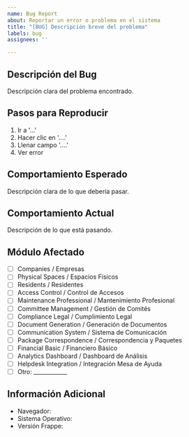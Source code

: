 ```yaml
---
name: Bug Report
about: Reportar un error o problema en el sistema
title: "[BUG] Descripción breve del problema"
labels: bug
assignees: ''

---
```


## Descripción del Bug
Descripción clara del problema encontrado.

## Pasos para Reproducir
1. Ir a '...'
2. Hacer clic en '....'
3. Llenar campo '....'
4. Ver error

## Comportamiento Esperado
Descripción clara de lo que debería pasar.

## Comportamiento Actual
Descripción de lo que está pasando.

## Módulo Afectado
- [ ] Companies / Empresas
- [ ] Physical Spaces / Espacios Físicos
- [ ] Residents / Residentes
- [ ] Access Control / Control de Accesos
- [ ] Maintenance Professional / Mantenimiento Profesional
- [ ] Committee Management / Gestión de Comités
- [ ] Compliance Legal / Cumplimiento Legal
- [ ] Document Generation / Generación de Documentos
- [ ] Communication System / Sistema de Comunicación
- [ ] Package Correspondence / Correspondencia y Paquetes
- [ ] Financial Basic / Financiero Básico
- [ ] Analytics Dashboard / Dashboard de Análisis
- [ ] Helpdesk Integration / Integración Mesa de Ayuda
- [ ] Otro: ____________

## Información Adicional
- Navegador: 
- Sistema Operativo:
- Versión Frappe:
